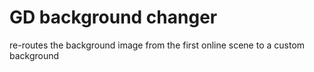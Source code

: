 # GD background changer
 re-routes the background image from the first online scene to a custom background
